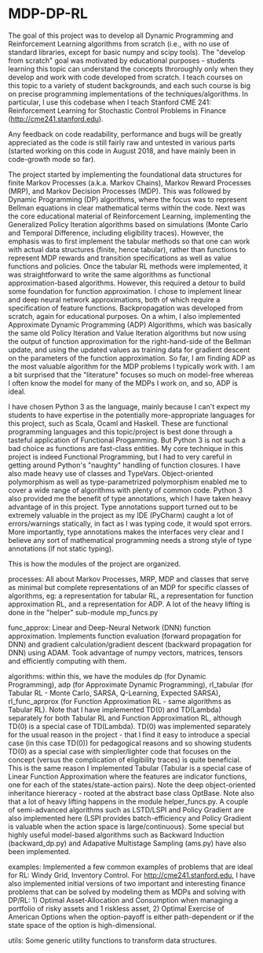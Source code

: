 # MDP-DP-RL

The goal of this project was to develop all Dynamic Programming and Reinforcement Learning algorithms
from scratch (i.e., with no use of standard libraries, except for basic numpy and scipy tools). The
 "develop from scratch" goal was motivated by educational purposes - students learning this topic
 can understand the concepts throroughly only when they develop and work with code developed from
 scratch. I teach courses on this topic to a variety of student backgrounds, and each such course
 is big on precise programming implementations of the techniques/algorithms. In particular, I
 use this codebase when I teach Stanford CME 241: Reinforcement Learning for Stochastic
 Control Problems in Finance (http://cme241.stanford.edu).
 
 Any feedback on code readability, performance and bugs will be greatly appreciated as the code
 is still fairly raw and untested in various parts (started working on this code in August 2018,
 and have mainly been in code-growth mode so far).
 
 The project started by implementing the foundational data structures for finite Markov Processes
 (a.k.a. Markov Chains), Markov Reward Processes (MRP), and Markov Decision Processes (MDP). This was followed by
 Dynamic Programming (DP) algorithms, where the focus was to represent Bellman equations in clear mathematical
 terms within the code. Next was the core educational material of Reinforcement Learning, implementing
 the Generalized Policy Iteration algorithms based on simulations (Monte Carlo and Temporal Difference,
 including eligibility traces). However, the emphasis was to first implement the tabular methods so that
 one can work with actual data structures (finite, hence tabular), rather than functions to represent
 MDP rewards and transition specifications as well as value functions and policies. Once the tabular RL
 methods were implemented, it was straightforward to write the same algorithms as functional approximation-based
 algorithms. However, this required a detour to build some foundation for function approximation. I chose
 to implement linear and deep neural network approximations, both of which require a specification of 
 feature functions. Backpropagation was developed from scratch, again for educational purposes. On a whim,
 I also implemented Approximate Dynamic Programming (ADP) Algorithms, which was basically the same old
 Policy Iteration and Value Iteration algorithms but now using the output of function approximation for
 the right-hand-side of the Bellman update, and using the updated values as training data for gradient
 descent on the parameters of the function approximation. So far, I am finding ADP
 as the most valuable algorithm for the MDP problems I typically work with. I am a bit surprised that the
 "literature" focuses so much on model-free whereas I often know the model for many of the MDPs I work on,
 and so, ADP is ideal.
  
 I have chosen Python 3 as the language, mainly because I can't expect my students to have expertise in
 the potentially more-appropriate languages for this project, such as Scala, Ocaml and Haskell. These are
 functional programming languages and this topic/project is best done through a tasteful application of
 Functional Progamming. But Python 3 is not such a bad choice as functions are fast-class entities. My core
 technique in this project is indeed Functional Programming, but I had to very careful in getting around
 Python's "naughty" handling of function closures. I have also made heavy use of classes and TypeVars.
 Object-oriented polymorphism as well as type-parametrized polymorphism enabled me to cover a wide range of
 algorithms with plenty of common code. Python 3 also provided me the benefit of type annotations, which I
 have taken heavy advantage of in this project. Type annotations support turned out to be extremely valuable
 in the project as my IDE (PyCharm) caught a lot of  errors/warnings statically, in fact as I was typing code,
 it would spot errors. More importantly, type annotations makes the interfaces very clear and I believe any
 sort of mathematical programming needs a strong style of type annotations (if not static typing).
 
 This is how the modules of the project are organized.
 
 processes: All about Markov Processes, MRP, MDP and classes that serve as minimal but complete representations
 of an MDP for specific classes of algorithms, eg: a representation for tabular RL, a representation for function
 approximation RL, and a representation for ADP. A lot of the heavy lifting is done in the "helper" sub-module
 mp_funcs.py
 
func_approx: Linear and Deep-Neural Network (DNN) function approximation. Implements function evaluation (forward
propagation for DNN) and gradient calculation/gradient descent (backward propagation for DNN) using ADAM. Took
advantage of numpy vectors, matrices, tensors and efficiently computing with them.

algorithms: within this, we have the modules dp (for Dynamic Programming), adp (for Approximate Dynamic Programming),
rl_tabular (for Tabular RL - Monte Carlo, SARSA, Q-Learning, Expected SARSA), rl_func_aprprox (for Function
Approximation RL - same algorithms as Tabular RL). Note that I have implemented TD(0) and TD(Lambda) separately
for both Tabular RL and Function Approximation RL, although TD(0) is a special case of TD(Lambda). TD(0) was
implemented separately for the usual reason in the project - that I find it easy to introduce a special case (in
this case TD(0)) for pedagogical reasons and so showing students TD(0) as a special case with simpler/lighter
code that focuses on the concept (versus the complication of eligibility traces) is quite beneficial. This is the
same reason I implemented Tabular (Tabular is a special case of Linear Function Approximation where the features
are indicator functions, one for each of the states/state-action pairs). Note the deep object-oriented inheritance
hiereracy - rooted at the abstract base class OptBase. Note also that a lot of heavy lifting happens in the
module helper_funcs.py. A couple of semi-advanced algorithms such as LSTD/LSPI and Policy Gradient are also implemented here (LSPI provides batch-efficiency and Policy Gradient is valuable when the action space is large/continuous). Some special but highly useful model-based algorithms such as Backward Induction (backward_dp.py) and Adapative Multistage Sampling (ams.py) have also been implemented.

examples: Implemented a few common examples of problems that are ideal for RL: Windy Grid, Inventory Control. For http://cme241.stanford.edu, I have also implemented initial versions of two important and interesting finance problems that can be solved by modeling them as MDPs and solving with DP/RL: 1) Optimal Asset-Allocation and Consumption when managing a portfolio of risky assets and 1 riskless asset, 2) Optimal Exercise of American Options when the option-payoff is either path-dependent or if the state space of the option is high-dimensional.

utils: Some generic utility functions to transform data structures.

